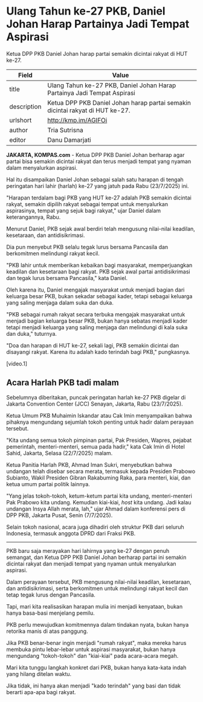 # Ulang Tahun ke-27 PKB, Daniel Johan Harap Partainya Jadi Tempat Aspirasi

Ketua DPP PKB Daniel Johan harap partai semakin dicintai rakyat di HUT ke-27.

| Field       | Value                                                       |
|-------------|-------------------------------------------------------------|
| title       | Ulang Tahun ke-27 PKB, Daniel Johan Harap Partainya Jadi Tempat Aspirasi |
| description | Ketua DPP PKB Daniel Johan harap partai semakin dicintai rakyat di HUT ke-27. |
| urlshort    | http://kmp.im/AGIFOi |
| author      | Tria Sutrisna |
| editor      | Danu Damarjati  |

**JAKARTA, KOMPAS.com** - Ketua DPP PKB Daniel Johan berharap agar partai bisa semakin dicintai rakyat dan terus menjadi tempat yang nyaman dalam menyalurkan aspirasi.

Hal itu disampaikan Daniel Johan sebagai salah satu harapan di tengah peringatan hari lahir (harlah) ke-27 yang jatuh pada Rabu (23/7/2025) ini.

"Harapan terdalam bagi PKB yang HUT ke-27 adalah PKB semakin dicintai rakyat, semakin dipilih rakyat sebagai tempat untuk menyalurkan aspirasinya, tempat yang sejuk bagi rakyat," ujar Daniel dalam keterangannya, Rabu.

Menurut Daniel, PKB sejak awal berdiri telah mengusung nilai-nilai keadilan, kesetaraan, dan antidisikrimasi.

Dia pun menyebut PKB selalu tegak lurus bersama Pancasila dan berkomitmen melindungi rakyat kecil.

"PKB lahir untuk memberikan kebaikan bagi masyarakat, memperjuangkan keadilan dan kesetaraan bagi rakyat. PKB sejak awal partai antidisikrimasi dan tegak lurus bersama Pancasila," kata Daniel.

Oleh karena itu, Daniel mengajak masyarakat untuk menjadi bagian dari keluarga besar PKB, bukan sekadar sebagai kader, tetapi sebagai keluarga yang saling menjaga dalam suka dan duka.

"PKB sebagai rumah rakyat secara terbuka mengajak masyarakat untuk menjadi bagian keluarga besar PKB, bukan hanya sebatas menjadi kader tetapi menjadi keluarga yang saling menjaga dan melindungi di kala suka dan duka," tuturnya.

"Doa dan harapan di HUT ke-27, sekali lagi, PKB semakin dicintai dan disayangi rakyat. Karena itu adalah kado terindah bagi PKB," pungkasnya.

\[video.1\]  

## Acara Harlah PKB tadi malam

Sebelumnya diberitakan, puncak peringatan harlah ke-27 PKB digelar di Jakarta Convention Center (JCC) Senayan, Jakarta, Rabu (23/7/2025).

Ketua Umum PKB Muhaimin Iskandar atau Cak Imin menyampaikan bahwa pihaknya mengundang sejumlah tokoh penting untuk hadir dalam perayaan tersebut.

"Kita undang semua tokoh pimpinan partai, Pak Presiden, Wapres, pejabat pemerintah, menteri-menteri, semua pada hadir," kata Cak Imin di Hotel Sahid, Jakarta, Selasa (22/7/2025) malam.

Ketua Panitia Harlah PKB, Ahmad Iman Sukri, menyebutkan bahwa undangan telah disebar secara merata, termasuk kepada Presiden Prabowo Subianto, Wakil Presiden Gibran Rakabuming Raka, para menteri, kiai, dan ketua umum partai politik lainnya.

"Yang jelas tokoh-tokoh, ketum-ketum partai kita undang, menteri-menteri Pak Prabowo kita undang. Kemudian kiai-kiai, *host* kita undang. Jadi kalau undangan Insya Allah merata, lah," ujar Ahmad dalam konferensi pers di DPP PKB, Jakarta Pusat, Senin (7/7/2025).

Selain tokoh nasional, acara juga dihadiri oleh struktur PKB dari seluruh Indonesia, termasuk anggota DPRD dari Fraksi PKB.

---
PKB baru saja merayakan hari lahirnya yang ke-27 dengan penuh semangat, dan Ketua DPP PKB Daniel Johan berharap partai ini semakin dicintai rakyat dan menjadi tempat yang nyaman untuk menyalurkan aspirasi.

 Dalam perayaan tersebut, PKB mengusung nilai-nilai keadilan, kesetaraan, dan antidisikrimasi, serta berkomitmen untuk melindungi rakyat kecil dan tetap tegak lurus dengan Pancasila.



Tapi, mari kita realisasikan harapan mulia ini menjadi kenyataan, bukan hanya basa-basi menjelang pemilu.

 PKB perlu mewujudkan komitmennya dalam tindakan nyata, bukan hanya retorika manis di atas panggung.

 Jika PKB benar-benar ingin menjadi "rumah rakyat", maka mereka harus membuka pintu lebar-lebar untuk aspirasi masyarakat, bukan hanya mengundang "tokoh-tokoh" dan "kiai-kiai" pada acara-acara megah.

 Mari kita tunggu langkah konkret dari PKB, bukan hanya kata-kata indah yang hilang ditelan waktu.

 Jika tidak, ini hanya akan menjadi "kado terindah" yang basi dan tidak berarti apa-apa bagi rakyat.
